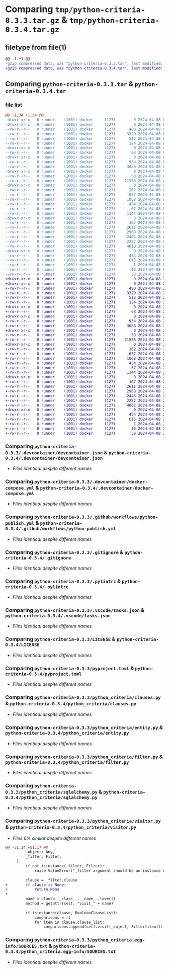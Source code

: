 # Comparing `tmp/python-criteria-0.3.3.tar.gz` & `tmp/python-criteria-0.3.4.tar.gz`

## filetype from file(1)

```diff
@@ -1 +1 @@
-gzip compressed data, was "python-criteria-0.3.3.tar", last modified: Mon Apr  8 00:48:05 2024, max compression
+gzip compressed data, was "python-criteria-0.3.4.tar", last modified: Mon Apr  8 23:01:39 2024, max compression
```

## Comparing `python-criteria-0.3.3.tar` & `python-criteria-0.3.4.tar`

### file list

```diff
@@ -1,34 +1,34 @@
-drwxr-xr-x   0 runner    (1001) docker     (127)        0 2024-04-08 00:48:05.515868 python-criteria-0.3.3/
-drwxr-xr-x   0 runner    (1001) docker     (127)        0 2024-04-08 00:48:05.511868 python-criteria-0.3.3/.devcontainer/
--rw-r--r--   0 runner    (1001) docker     (127)      480 2024-04-08 00:47:58.000000 python-criteria-0.3.3/.devcontainer/Dockerfile
--rw-r--r--   0 runner    (1001) docker     (127)     3329 2024-04-08 00:47:58.000000 python-criteria-0.3.3/.devcontainer/devcontainer.json
--rw-r--r--   0 runner    (1001) docker     (127)      512 2024-04-08 00:47:58.000000 python-criteria-0.3.3/.devcontainer/docker-compose.yml
--rw-r--r--   0 runner    (1001) docker     (127)      124 2024-04-08 00:47:58.000000 python-criteria-0.3.3/.devcontainer/postCreateCommand.sh
-drwxr-xr-x   0 runner    (1001) docker     (127)        0 2024-04-08 00:48:05.511868 python-criteria-0.3.3/.github/
--rw-r--r--   0 runner    (1001) docker     (127)       68 2024-04-08 00:47:58.000000 python-criteria-0.3.3/.github/CODEOWNERS
-drwxr-xr-x   0 runner    (1001) docker     (127)        0 2024-04-08 00:48:05.511868 python-criteria-0.3.3/.github/workflows/
--rw-r--r--   0 runner    (1001) docker     (127)      934 2024-04-08 00:47:58.000000 python-criteria-0.3.3/.github/workflows/python-publish.yml
--rw-r--r--   0 runner    (1001) docker     (127)     3088 2024-04-08 00:47:58.000000 python-criteria-0.3.3/.gitignore
-drwxr-xr-x   0 runner    (1001) docker     (127)        0 2024-04-08 00:48:05.511868 python-criteria-0.3.3/.husky/
--rw-r--r--   0 runner    (1001) docker     (127)       58 2024-04-08 00:47:58.000000 python-criteria-0.3.3/.husky/pre-commit
--rw-r--r--   0 runner    (1001) docker     (127)    21578 2024-04-08 00:47:58.000000 python-criteria-0.3.3/.pylintrc
-drwxr-xr-x   0 runner    (1001) docker     (127)        0 2024-04-08 00:48:05.515868 python-criteria-0.3.3/.vscode/
--rw-r--r--   0 runner    (1001) docker     (127)      162 2024-04-08 00:47:58.000000 python-criteria-0.3.3/.vscode/extensions.json
--rw-r--r--   0 runner    (1001) docker     (127)      637 2024-04-08 00:47:58.000000 python-criteria-0.3.3/.vscode/tasks.json
--rw-r--r--   0 runner    (1001) docker     (127)     1068 2024-04-08 00:47:58.000000 python-criteria-0.3.3/LICENSE
--rw-r--r--   0 runner    (1001) docker     (127)      454 2024-04-08 00:48:05.515868 python-criteria-0.3.3/PKG-INFO
--rw-r--r--   0 runner    (1001) docker     (127)       67 2024-04-08 00:47:58.000000 python-criteria-0.3.3/README.md
--rw-r--r--   0 runner    (1001) docker     (127)     1144 2024-04-08 00:47:58.000000 python-criteria-0.3.3/pyproject.toml
-drwxr-xr-x   0 runner    (1001) docker     (127)        0 2024-04-08 00:48:05.515868 python-criteria-0.3.3/python_criteria/
--rw-r--r--   0 runner    (1001) docker     (127)      167 2024-04-08 00:47:58.000000 python-criteria-0.3.3/python_criteria/__init__.py
--rw-r--r--   0 runner    (1001) docker     (127)     2611 2024-04-08 00:47:58.000000 python-criteria-0.3.3/python_criteria/clauses.py
--rw-r--r--   0 runner    (1001) docker     (127)     2968 2024-04-08 00:47:58.000000 python-criteria-0.3.3/python_criteria/entity.py
--rw-r--r--   0 runner    (1001) docker     (127)     2446 2024-04-08 00:47:58.000000 python-criteria-0.3.3/python_criteria/filter.py
--rw-r--r--   0 runner    (1001) docker     (127)     2282 2024-04-08 00:47:58.000000 python-criteria-0.3.3/python_criteria/sqlalchemy.py
--rw-r--r--   0 runner    (1001) docker     (127)     4010 2024-04-08 00:47:58.000000 python-criteria-0.3.3/python_criteria/visitor.py
-drwxr-xr-x   0 runner    (1001) docker     (127)        0 2024-04-08 00:48:05.515868 python-criteria-0.3.3/python_criteria.egg-info/
--rw-r--r--   0 runner    (1001) docker     (127)      454 2024-04-08 00:48:05.000000 python-criteria-0.3.3/python_criteria.egg-info/PKG-INFO
--rw-r--r--   0 runner    (1001) docker     (127)      615 2024-04-08 00:48:05.000000 python-criteria-0.3.3/python_criteria.egg-info/SOURCES.txt
--rw-r--r--   0 runner    (1001) docker     (127)        1 2024-04-08 00:48:05.000000 python-criteria-0.3.3/python_criteria.egg-info/dependency_links.txt
--rw-r--r--   0 runner    (1001) docker     (127)       16 2024-04-08 00:48:05.000000 python-criteria-0.3.3/python_criteria.egg-info/top_level.txt
--rw-r--r--   0 runner    (1001) docker     (127)       38 2024-04-08 00:48:05.515868 python-criteria-0.3.3/setup.cfg
+drwxr-xr-x   0 runner    (1001) docker     (127)        0 2024-04-08 23:01:38.996851 python-criteria-0.3.4/
+drwxr-xr-x   0 runner    (1001) docker     (127)        0 2024-04-08 23:01:38.992851 python-criteria-0.3.4/.devcontainer/
+-rw-r--r--   0 runner    (1001) docker     (127)      480 2024-04-08 23:01:33.000000 python-criteria-0.3.4/.devcontainer/Dockerfile
+-rw-r--r--   0 runner    (1001) docker     (127)     3329 2024-04-08 23:01:33.000000 python-criteria-0.3.4/.devcontainer/devcontainer.json
+-rw-r--r--   0 runner    (1001) docker     (127)      512 2024-04-08 23:01:33.000000 python-criteria-0.3.4/.devcontainer/docker-compose.yml
+-rw-r--r--   0 runner    (1001) docker     (127)      124 2024-04-08 23:01:33.000000 python-criteria-0.3.4/.devcontainer/postCreateCommand.sh
+drwxr-xr-x   0 runner    (1001) docker     (127)        0 2024-04-08 23:01:38.992851 python-criteria-0.3.4/.github/
+-rw-r--r--   0 runner    (1001) docker     (127)       68 2024-04-08 23:01:33.000000 python-criteria-0.3.4/.github/CODEOWNERS
+drwxr-xr-x   0 runner    (1001) docker     (127)        0 2024-04-08 23:01:38.996851 python-criteria-0.3.4/.github/workflows/
+-rw-r--r--   0 runner    (1001) docker     (127)      934 2024-04-08 23:01:33.000000 python-criteria-0.3.4/.github/workflows/python-publish.yml
+-rw-r--r--   0 runner    (1001) docker     (127)     3088 2024-04-08 23:01:33.000000 python-criteria-0.3.4/.gitignore
+drwxr-xr-x   0 runner    (1001) docker     (127)        0 2024-04-08 23:01:38.996851 python-criteria-0.3.4/.husky/
+-rw-r--r--   0 runner    (1001) docker     (127)       58 2024-04-08 23:01:33.000000 python-criteria-0.3.4/.husky/pre-commit
+-rw-r--r--   0 runner    (1001) docker     (127)    21578 2024-04-08 23:01:33.000000 python-criteria-0.3.4/.pylintrc
+drwxr-xr-x   0 runner    (1001) docker     (127)        0 2024-04-08 23:01:38.996851 python-criteria-0.3.4/.vscode/
+-rw-r--r--   0 runner    (1001) docker     (127)      162 2024-04-08 23:01:33.000000 python-criteria-0.3.4/.vscode/extensions.json
+-rw-r--r--   0 runner    (1001) docker     (127)      637 2024-04-08 23:01:33.000000 python-criteria-0.3.4/.vscode/tasks.json
+-rw-r--r--   0 runner    (1001) docker     (127)     1068 2024-04-08 23:01:33.000000 python-criteria-0.3.4/LICENSE
+-rw-r--r--   0 runner    (1001) docker     (127)      454 2024-04-08 23:01:38.996851 python-criteria-0.3.4/PKG-INFO
+-rw-r--r--   0 runner    (1001) docker     (127)       67 2024-04-08 23:01:33.000000 python-criteria-0.3.4/README.md
+-rw-r--r--   0 runner    (1001) docker     (127)     1144 2024-04-08 23:01:33.000000 python-criteria-0.3.4/pyproject.toml
+drwxr-xr-x   0 runner    (1001) docker     (127)        0 2024-04-08 23:01:38.996851 python-criteria-0.3.4/python_criteria/
+-rw-r--r--   0 runner    (1001) docker     (127)      167 2024-04-08 23:01:33.000000 python-criteria-0.3.4/python_criteria/__init__.py
+-rw-r--r--   0 runner    (1001) docker     (127)     2611 2024-04-08 23:01:33.000000 python-criteria-0.3.4/python_criteria/clauses.py
+-rw-r--r--   0 runner    (1001) docker     (127)     2968 2024-04-08 23:01:33.000000 python-criteria-0.3.4/python_criteria/entity.py
+-rw-r--r--   0 runner    (1001) docker     (127)     2446 2024-04-08 23:01:33.000000 python-criteria-0.3.4/python_criteria/filter.py
+-rw-r--r--   0 runner    (1001) docker     (127)     2282 2024-04-08 23:01:33.000000 python-criteria-0.3.4/python_criteria/sqlalchemy.py
+-rw-r--r--   0 runner    (1001) docker     (127)     4062 2024-04-08 23:01:33.000000 python-criteria-0.3.4/python_criteria/visitor.py
+drwxr-xr-x   0 runner    (1001) docker     (127)        0 2024-04-08 23:01:38.996851 python-criteria-0.3.4/python_criteria.egg-info/
+-rw-r--r--   0 runner    (1001) docker     (127)      454 2024-04-08 23:01:38.000000 python-criteria-0.3.4/python_criteria.egg-info/PKG-INFO
+-rw-r--r--   0 runner    (1001) docker     (127)      615 2024-04-08 23:01:38.000000 python-criteria-0.3.4/python_criteria.egg-info/SOURCES.txt
+-rw-r--r--   0 runner    (1001) docker     (127)        1 2024-04-08 23:01:38.000000 python-criteria-0.3.4/python_criteria.egg-info/dependency_links.txt
+-rw-r--r--   0 runner    (1001) docker     (127)       16 2024-04-08 23:01:38.000000 python-criteria-0.3.4/python_criteria.egg-info/top_level.txt
+-rw-r--r--   0 runner    (1001) docker     (127)       38 2024-04-08 23:01:38.996851 python-criteria-0.3.4/setup.cfg
```

### Comparing `python-criteria-0.3.3/.devcontainer/devcontainer.json` & `python-criteria-0.3.4/.devcontainer/devcontainer.json`

 * *Files identical despite different names*

### Comparing `python-criteria-0.3.3/.devcontainer/docker-compose.yml` & `python-criteria-0.3.4/.devcontainer/docker-compose.yml`

 * *Files identical despite different names*

### Comparing `python-criteria-0.3.3/.github/workflows/python-publish.yml` & `python-criteria-0.3.4/.github/workflows/python-publish.yml`

 * *Files identical despite different names*

### Comparing `python-criteria-0.3.3/.gitignore` & `python-criteria-0.3.4/.gitignore`

 * *Files identical despite different names*

### Comparing `python-criteria-0.3.3/.pylintrc` & `python-criteria-0.3.4/.pylintrc`

 * *Files identical despite different names*

### Comparing `python-criteria-0.3.3/.vscode/tasks.json` & `python-criteria-0.3.4/.vscode/tasks.json`

 * *Files identical despite different names*

### Comparing `python-criteria-0.3.3/LICENSE` & `python-criteria-0.3.4/LICENSE`

 * *Files identical despite different names*

### Comparing `python-criteria-0.3.3/pyproject.toml` & `python-criteria-0.3.4/pyproject.toml`

 * *Files identical despite different names*

### Comparing `python-criteria-0.3.3/python_criteria/clauses.py` & `python-criteria-0.3.4/python_criteria/clauses.py`

 * *Files identical despite different names*

### Comparing `python-criteria-0.3.3/python_criteria/entity.py` & `python-criteria-0.3.4/python_criteria/entity.py`

 * *Files identical despite different names*

### Comparing `python-criteria-0.3.3/python_criteria/filter.py` & `python-criteria-0.3.4/python_criteria/filter.py`

 * *Files identical despite different names*

### Comparing `python-criteria-0.3.3/python_criteria/sqlalchemy.py` & `python-criteria-0.3.4/python_criteria/sqlalchemy.py`

 * *Files identical despite different names*

### Comparing `python-criteria-0.3.3/python_criteria/visitor.py` & `python-criteria-0.3.4/python_criteria/visitor.py`

 * *Files 6% similar despite different names*

```diff
@@ -51,14 +51,17 @@
         _object: Any,
         _filter: Filter,
     ):
         if not isinstance(_filter, Filter):
             raise ValueError("_filter argument should be an instance of Filter.")
 
         clause = _filter.clause
+        if clause is None:
+            return None
+
         name = clause.__class__.__name__.lower()
         method = getattr(self, "visit_" + name)
 
         if isinstance(clause, BooleanClauseList):
             comparisons = []
             for item in clause.clause_list:
                 comparisons.append(self.visit(_object, Filter(item)))
```

### Comparing `python-criteria-0.3.3/python_criteria.egg-info/SOURCES.txt` & `python-criteria-0.3.4/python_criteria.egg-info/SOURCES.txt`

 * *Files identical despite different names*

